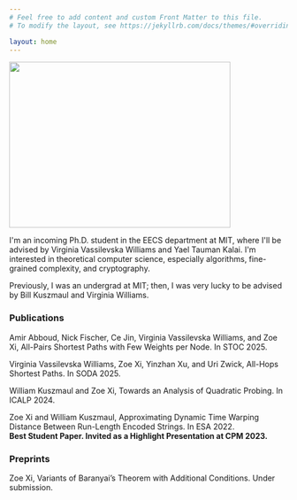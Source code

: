 ```yaml
---
# Feel free to add content and custom Front Matter to this file.
# To modify the layout, see https://jekyllrb.com/docs/themes/#overriding-theme-defaults

layout: home
---
```


<img width="400" height="300" src="Zoe-website.jpg">

I'm an incoming Ph.D. student in the EECS department at MIT, where
I'll be advised by Virginia Vassilevska Williams and Yael Tauman
Kalai. I'm interested in theoretical computer science, especially
algorithms, fine-grained complexity, and cryptography.

Previously, I was an undergrad at MIT; then, I was very lucky to be
advised by Bill Kuszmaul and Virginia Williams.

### **Publications**

Amir Abboud, Nick Fischer, Ce Jin, Virginia Vassilevska Williams, and
Zoe Xi, All-Pairs Shortest Paths with Few Weights per Node. In STOC
2025.

Virginia Vassilevska Williams, Zoe Xi, Yinzhan Xu, and Uri Zwick,
All-Hops Shortest Paths. In SODA 2025.

William Kuszmaul and Zoe Xi, Towards an Analysis of Quadratic
Probing. In ICALP 2024.

Zoe Xi and William Kuszmaul, Approximating Dynamic Time Warping
Distance Between Run-Length Encoded Strings. In ESA 2022.  
**Best Student Paper. Invited as a Highlight Presentation at CPM 2023.**

### **Preprints**

Zoe Xi, Variants of Baranyai’s Theorem with Additional
Conditions. Under submission.
